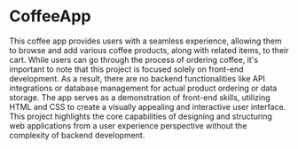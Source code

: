 # CoffeeApp
This coffee app provides users with a seamless experience, allowing them to browse and add various coffee products, along with related items, to their cart. While users can go through the process of ordering coffee, it's important to note that this project is focused solely on front-end development. As a result, there are no backend functionalities like API integrations or database management for actual product ordering or data storage. The app serves as a demonstration of front-end skills, utilizing HTML and CSS to create a visually appealing and interactive user interface. This project highlights the core capabilities of designing and structuring web applications from a user experience perspective without the complexity of backend development.
